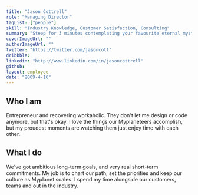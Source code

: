 ```yaml
---
title: "Jason Cottrell"
role: "Managing Director"
tagList: ["people"]
skill: "Industry Knowledge, Customer Satisfaction, Consulting"
summary: "Steep for 3 minutes contemplating your favourite eternal mysteries."
coverImageUrl: ""
authorImageUrl: ""
twitter: "https://twitter.com/jasoncott"
dribbble:
linkedin: "http://www.linkedin.com/in/jasoncottrell"
github:
layout: employee
date: "2009-4-16"
---
```


## Who I am

Entrepreneur and recovering workaholic. They don't let me design or code anymore, but that's okay. I love the things our Myplaneteers accomplish, but my proudest moments are watching them just enjoy time with each other.

## What I do

We've got ambitious long-term goals, and very real short-term commitments. My job is to chart our path, set the priorities and keep our culture as Myplanet scales. I spend my time alongside our customers, teams and out in the industry.
